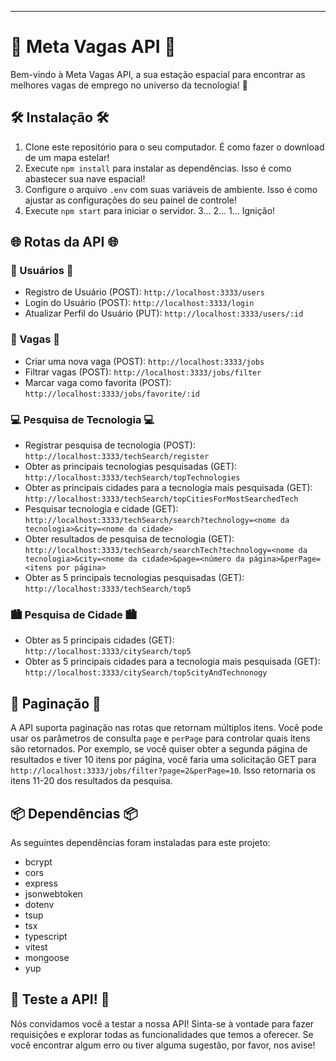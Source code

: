 
---

# 🚀 Meta Vagas API 🚀

Bem-vindo à Meta Vagas API, a sua estação espacial para encontrar as melhores vagas de emprego no universo da tecnologia! 🌌

## 🛠️ Instalação 🛠️

1. Clone este repositório para o seu computador. É como fazer o download de um mapa estelar!
2. Execute `npm install` para instalar as dependências. Isso é como abastecer sua nave espacial!
3. Configure o arquivo `.env` com suas variáveis de ambiente. Isso é como ajustar as configurações do seu painel de controle!
4. Execute `npm start` para iniciar o servidor. 3... 2... 1... Ignição!

## 🌐 Rotas da API 🌐

### 👥 Usuários 👥

- Registro de Usuário (POST): `http://localhost:3333/users`
- Login do Usuário (POST): `http://localhost:3333/login`
- Atualizar Perfil do Usuário (PUT): `http://localhost:3333/users/:id`

### 💼 Vagas 💼

- Criar uma nova vaga (POST): `http://localhost:3333/jobs`
- Filtrar vagas (POST): `http://localhost:3333/jobs/filter`
- Marcar vaga como favorita (POST): `http://localhost:3333/jobs/favorite/:id`

### 💻 Pesquisa de Tecnologia 💻

- Registrar pesquisa de tecnologia (POST): `http://localhost:3333/techSearch/register`
- Obter as principais tecnologias pesquisadas (GET): `http://localhost:3333/techSearch/topTechnologies`
- Obter as principais cidades para a tecnologia mais pesquisada (GET): `http://localhost:3333/techSearch/topCitiesForMostSearchedTech`
- Pesquisar tecnologia e cidade (GET): `http://localhost:3333/techSearch/search?technology=<nome da tecnologia>&city=<nome da cidade>`
- Obter resultados de pesquisa de tecnologia (GET): `http://localhost:3333/techSearch/searchTech?technology=<nome da tecnologia>&city=<nome da cidade>&page=<número da página>&perPage=<itens por página>`
- Obter as 5 principais tecnologias pesquisadas (GET): `http://localhost:3333/techSearch/top5`

### 🏙️ Pesquisa de Cidade 🏙️

- Obter as 5 principais cidades (GET): `http://localhost:3333/citySearch/top5`
- Obter as 5 principais cidades para a tecnologia mais pesquisada (GET): `http://localhost:3333/citySearch/top5cityAndTechnonogy`

## 📖 Paginação 📖

A API suporta paginação nas rotas que retornam múltiplos itens. Você pode usar os parâmetros de consulta `page` e `perPage` para controlar quais itens são retornados. Por exemplo, se você quiser obter a segunda página de resultados e tiver 10 itens por página, você faria uma solicitação GET para `http://localhost:3333/jobs/filter?page=2&perPage=10`. Isso retornaria os itens 11-20 dos resultados da pesquisa.

## 📦 Dependências 📦

As seguintes dependências foram instaladas para este projeto:

- bcrypt
- cors
- express
- jsonwebtoken
- dotenv
- tsup
- tsx
- typescript
- vitest
- mongoose
- yup

## 👾 Teste a API! 👾

Nós convidamos você a testar a nossa API! Sinta-se à vontade para fazer requisições e explorar todas as funcionalidades que temos a oferecer. Se você encontrar algum erro ou tiver alguma sugestão, por favor, nos avise!


